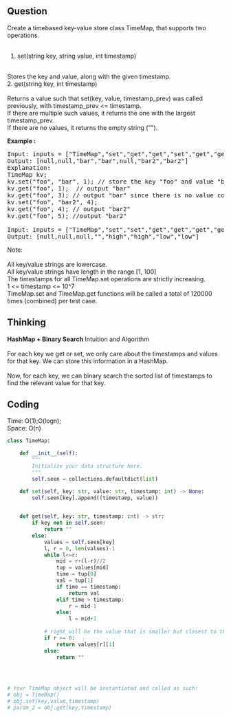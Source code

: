 ## Question
Create a timebased key-value store class TimeMap, that supports two operations.<br>
<br>
1. set(string key, string value, int timestamp)<br>
<br>
Stores the key and value, along with the given timestamp.<br>
2. get(string key, int timestamp)<br>
<br>
Returns a value such that set(key, value, timestamp_prev) was called previously, with timestamp_prev <= timestamp.<br>
If there are multiple such values, it returns the one with the largest timestamp_prev.<br>
If there are no values, it returns the empty string ("").<br>

**Example :**   
<pre>
Input: inputs = ["TimeMap","set","get","get","set","get","get"], inputs = [[],["foo","bar",1],["foo",1],["foo",3],["foo","bar2",4],["foo",4],["foo",5]]
Output: [null,null,"bar","bar",null,"bar2","bar2"]
Explanation:   
TimeMap kv;   
kv.set("foo", "bar", 1); // store the key "foo" and value "bar" along with timestamp = 1   
kv.get("foo", 1);  // output "bar"   
kv.get("foo", 3); // output "bar" since there is no value corresponding to foo at timestamp 3 and timestamp 2, then the only value is at timestamp 1 ie "bar"   
kv.set("foo", "bar2", 4);   
kv.get("foo", 4); // output "bar2"   
kv.get("foo", 5); //output "bar2"   

Input: inputs = ["TimeMap","set","set","get","get","get","get","get"], inputs = [[],["love","high",10],["love","low",20],["love",5],["love",10],["love",15],["love",20],["love",25]]
Output: [null,null,null,"","high","high","low","low"]
</pre>

Note:<br>
<br>
All key/value strings are lowercase.<br>
All key/value strings have length in the range [1, 100]<br>
The timestamps for all TimeMap.set operations are strictly increasing.<br>
1 <= timestamp <= 10^7<br>
TimeMap.set and TimeMap.get functions will be called a total of 120000 times (combined) per test case.

## Thinking
**HashMap + Binary Search**
Intuition and Algorithm<br>
<br>
For each key we get or set, we only care about the timestamps and values for that key. We can store this information in a HashMap.<br>
<br>
Now, for each key, we can binary search the sorted list of timestamps to find the relevant value for that key.

## Coding
Time: O(1);O(logn);  </br>
Space: O(n)
```python
class TimeMap:

    def __init__(self):
        """
        Initialize your data structure here.
        """
        self.seen = collections.defaultdict(list)

    def set(self, key: str, value: str, timestamp: int) -> None:
        self.seen[key].append((timestamp, value))
        

    def get(self, key: str, timestamp: int) -> str:
        if key not in self.seen:
            return ""
        else:
            values = self.seen[key]
            l, r = 0, len(values)-1
            while l<=r:
                mid = r+(l-r)//2
                tup = values[mid]
                time = tup[0]
                val = tup[1]
                if time == timestamp:
                    return val
                elif time > timestamp:
                    r = mid-1
                else:
                    l = mid+1
            
            # right will be the value that is smaller but closest to the timestamp
            if r >= 0:
                return values[r][1]
            else:
                return ""
            
                


# Your TimeMap object will be instantiated and called as such:
# obj = TimeMap()
# obj.set(key,value,timestamp)
# param_2 = obj.get(key,timestamp)
```

